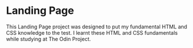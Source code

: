 # Landing Page
This Landing Page project was designed to put my fundamental HTML and CSS knowledge to the test. I learnt these HTML and CSS fundamentals while studying at The Odin Project. 